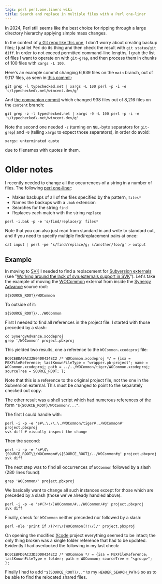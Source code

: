 ```yaml
---
tags: perl perl.one.liners wiki
title: Search and replace in multiple files with a Perl one-liner
---
```


In 2024, Perl still seems like the best choice for ripping through a large directory hierarchy applying simple mass changes.

In the context of [a Git repo like this one](https://github.com/wincent/masochist), I don't worry about creating backup files; I just let Perl do its thing and then check the result with `git status`/`git diff`. In order to not exceed permitted command-line lengths, I grab the list of files I want to operate on with `git-grep`, and then process them in chunks of 100 files with `xargs -L 100`.

Here's an example commit changing 6,939 files on the `main` branch, out of 9,117 files, as seen in [this commit](https://github.com/wincent/masochist/commit/2b6188b8e6b781dd37c7d2f09e3d2f99c92b8aaf):

```
git grep -l typechecked.net | xargs -L 100 perl -p -i -e 's/typechecked\.net/wincent.dev/g'
```

And [the companion commit](https://github.com/wincent/masochist/commit/aef945efaa6eca9e63faf1b1a4404e225ecb19bf) which changed 938 files out of 8,216 files on the `content` branch:

```
git grep -z -l typechecked.net | xargs -0 -L 100 perl -p -i -e 's/typechecked\.net/wincent.dev/g'
```

Note the second one needed `-z` (turning on `NUL`-byte separators for `git-grep`) and `-0` (telling `xargs` to expect those separators), in order do avoid:

```
xargs: unterminated quote
```

due to filenames with quotes in them.

# Older notes

I recently needed to change all the occurrences of a string in a number of files. The following [perl one-liner](/wiki/perl_one-liner):

-   Makes backups of all of the files specified by the pattern, `files*`
-   Names the backups with a `.bak` extension
-   Searches for the string `find`
-   Replaces each match with the string `replace`

<!-- -->

    perl -i.bak -p -e 's/find/replace/g' files*

Note that you can also just read from standard in and write to standard out, and if you need to specify multiple find/replacement pairs at once:

    cat input | perl -pe 's/find/replace/g; s/another/foo/g' > output

## Example

In moving to [SVK](/wiki/SVK) I needed to find a replacement for [Subversion externals](/wiki/Subversion_externals) (see "[Working around the lack of svn:externals support in SVK](/wiki/Working_around_the_lack_of_svn%3aexternals_support_in_SVK)"). Let's take the example of moving the [WOCommon](/wiki/WOCommon) external from inside the [Synergy Advance](/wiki/Synergy_Advance) source root:

    ${SOURCE_ROOT}/WOCommon

To outside of it:

    ${SOURCE_ROOT}/../WOCommon

First I needed to find all references in the project file. I started with those preceded by a slash:

    cd SynergyAdvance.xcodeproj
    grep '/WOCommon' project.pbxproj

This yielded two results, one a reference to the `WOCommon.xcodeproj` file:

    BC0CEBDA0AC32E0400434EC2 /* WOCommon.xcodeproj */ = {isa = PBXFileReference; lastKnownFileType = "wrapper.pb-project"; name = WOCommon.xcodeproj; path = ../../WOCommon/tiger/WOCommon.xcodeproj; sourceTree = SOURCE_ROOT; };

Note that this is a reference to the original project file, not the one in the Subversion external. This must be changed to point to the separately checked out copy.

The other result was a shell script which had numerous references of the form `"${SOURCE_ROOT}/WOCommon/..."`.

The first I could handle with:

    perl -i -p -e 's#\.\./\.\./WOCommon/tiger#../WOCommon#' project.pbxproj
    svk diff # visually inspect the change

Then the second:

    perl -i -p -e 's#\$\{SOURCE_ROOT\}/WOCommon#\${SOURCE_ROOT}/../WOCommon#g' project.pbxproj
    svk diff

The next step was to find all occurrences of `WOCommon` followed by a slash (280 lines found):

    grep 'WOCommon/' project.pbxproj

We basically want to change all such instances except for those which are preceded by a slash (those we've already handled above).

    perl -i -p -e 's#(?<!/)WOCommon/#../WOCommon/#g' project.pbxproj
    svk diff

Finally, check for `WOCommon` neither preceded nor followed by a slash:

    perl -nle 'print if /(?<!\/)WOCommon(?!\/)/' project.pbxproj

On opening the modified [Xcode](/wiki/Xcode) project everything seemed to be intact; the only thing broken was a single folder reference that had to be updated. Evidently I had overlooked the following in my last check:

    BC0CEBFD0AC33D3D00434EC2 /* WOCommon */ = {isa = PBXFileReference; lastKnownFileType = folder; path = WOCommon; sourceTree = "<group>"; };

Finally I had to add `"$(SOURCE_ROOT)/.."` to my `HEADER_SEARCH_PATHS` so as to be able to find the relocated shared files.
